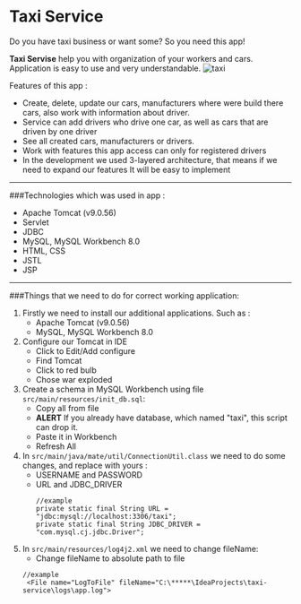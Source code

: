 # Taxi Service

Do you have taxi business or want some?
So you need this app!

**Taxi Servise** help you with organization of your workers and cars. 
Application is easy to use and very understandable.
![taxi](https://image.freepik.com/free-vector/taxi-on-the-city_1270-526.jpg)

Features of this app :
- Create, delete, update our cars, manufacturers where were build there cars, also work with information about driver.
- Service can add drivers who drive one car, as well as cars that are driven by one driver
- See all created cars, manufacturers or drivers.
- Work with features this app access can only for registered drivers
- In the development we used 3-layered architecture, that means if we need to expand our features It will be easy to implement
***
###Technologies which was used in app :
* Apache Tomcat (v9.0.56)
* Servlet
* JDBC
* MySQL, MySQL Workbench 8.0
* HTML, CSS
* JSTL
* JSP
***
###Things that we need to do for correct working application:
1. Firstly we need to install our additional applications. Such as :
   * Apache Tomcat (v9.0.56)
   * MySQL, MySQL Workbench 8.0
2. Configure our Tomcat in IDE
   * Click to Edit/Add configure
   * Find Tomcat
   * Click to red bulb
   * Chose war exploded
3. Create a schema in MySQL Workbench using file `src/main/resources/init_db.sql`:
   * Copy all from file
   * **ALERT** If you already have database, which named "taxi", this script can drop it. 
   * Paste it in Workbench
   * Refresh All
4. In `src/main/java/mate/util/ConnectionUtil.class` we need to do some changes, and replace with yours :
   * USERNAME and PASSWORD
   * URL and JDBC_DRIVER 
      ```
     //example
     private static final String URL = "jdbc:mysql://localhost:3306/taxi";
     private static final String JDBC_DRIVER = "com.mysql.cj.jdbc.Driver";
      ```
5. In `src/main/resources/log4j2.xml` we need to change fileName:
   * Change fileName to absolute path to file 
   ```
   //example
    <File name="LogToFile" fileName="C:\*****\IdeaProjects\taxi-service\logs\app.log">
   ```